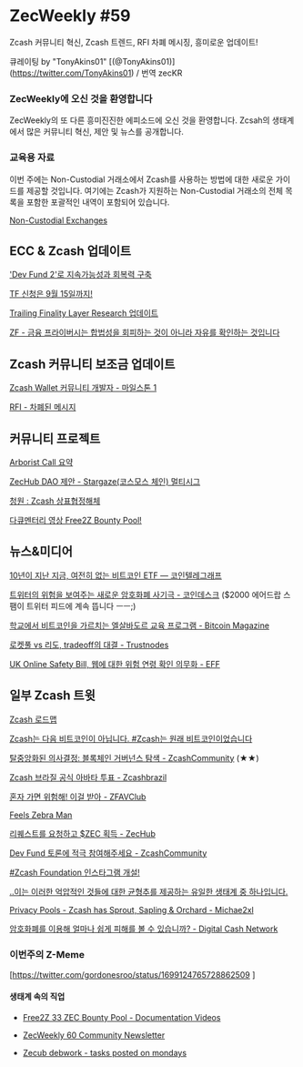 # ZecWeekly #59

Zcash 커뮤니티 혁신, Zcash 트렌드, RFI 차폐 메시징, 흥미로운 업데이트!

큐레이팅 by "TonyAkins01" [(@TonyAkins01)] (https://twitter.com/TonyAkins01) / 번역 zecKR

### ZecWeekly에 오신 것을 환영합니다

ZecWeekly의 또 다른 흥미진진한 에피소드에 오신 것을 환영합니다. Zcsah의 생태계에서 많은 커뮤니티 혁신, 제안 및 뉴스를 공개합니다.

### 교육용 자료

이번 주에는 Non-Custodial 거래소에서 Zcash를 사용하는 방법에 대한 새로운 가이드를 제공할 것입니다. 여기에는 Zcash가 지원하는 Non-Custodial 거래소의 전체 목록을 포함한 포괄적인 내역이 포함되어 있습니다.

[Non-Custodial Exchanges](https://wiki.zechub.xyz/non-custodial-exchanges)


## ECC & Zcash 업데이트

['Dev Fund 2'로 지속가능성과 회복력 구축](https://electriccoin.co/blog/building-sustainability-and-resilience-into-dev-fund-2/)

[TF 신청은 9월 15일까지!](https://twitter.com/ElectricCoinCo/status/1699109741287387392)

[Trailing Finality Layer Research 업데이트](https://twitter.com/nate_zec/status/1699895938612122090)

[ZF - 금융 프라이버시는 합법성을 회피하는 것이 아니라 자유를 확인하는 것입니다](https://youtu.be/_g94z10ECWw)




## Zcash 커뮤니티 보조금 업데이트

[Zcash Wallet 커뮤니티 개발자 - 마일스톤 1](https://forum.zcashcommunity.com/t/grant-update-zcash-wallet-community-developer-milestone-1/45562)

[RFI - 차폐된 메시지](https://forum.zcashcommunity.com/t/rfi-shielded-messaging-not-your-keys-not-your-messages/45587)




## 커뮤니티 프로젝트

[Arborist Call 요약](https://twitter.com/zksquirrel/status/1700015816912048187)

[ZecHub DAO 제안 -  Stargaze(코스모스 체인) 멀티시그](https://daodao.zone/dao/juno1nktrulhakwm0n3wjpwxyg54n39xx4y8hdaqlty7mymf85vweq7m6t0y/proposals/A13)

[청원 : Zcash 상표협정해체](https://forum.zcashcommunity.com/t/petition-dissolving-the-trademark-agreement/45581?utm_source=dlvr.it&utm_medium=twitter)

[다큐멘터리 영상 Free2Z Bounty Pool!](https://twitter.com/free2zcash/status/1700415963374706981)


## 뉴스&미디어

[10년이 지난 지금, 여전히 없는 비트코인 ETF — 코인텔레그래프](https://cointelegraph.com/news/10-years-later-no-bitcoin-etf)

[트위터의 위험을 보여주는 새로운 암호화폐 사기극 - 코인데스크](https://www.coindesk.com/business/2023/09/08/a-new-crypto-scam-shows-perils-of-elon-musks-twitter/) ($2000 에어드랍 스팸이 트위터 피드에 계속 뜹니다 ㅡㅡ;)

[학교에서 비트코인을 가르치는 엘살바도르 교육 프로그램 - Bitcoin Magazine](https://bitcoinmagazine.com/el-salvador-bitcoin-news/el-salvador-launches-education-program-to-teach-bitcoin-in-every-school)

[로켓풀 vs 리도, tradeoff의 대결 - Trustnodes](https://www.trustnodes.com/2023/09/07/rocketpool-vs-lido-a-battle-of-tradeoffs)

[UK Online Safety Bill, 웹에 대한 위험 연령 확인 의무화 - EFF](https://www.eff.org/deeplinks/2023/09/uk-online-safety-bill-will-mandate-dangerous-age-verification-much-web)


## 일부 Zcash 트윗

[Zcash 로드맵](https://twitter.com/ZecHub/status/1700242903140819120)

[Zcash는 다음 비트코인이 아닙니다. #Zcash는 원래 비트코인이었습니다](https://twitter.com/zkSnak3/status/1698174482593067369)

[탈중앙화된 의사결정: 블록체인 거버넌스 탐색 - ZcashCommunity](https://forum.zcashcommunity.com/t/decentralized-decision-making-exploring-blockchain-governance/45563?utm_source=dlvr.it&utm_medium=twitter) (★★)

[Zcash 브라질 공식 아바타 투표 - Zcashbrazil](https://twitter.com/zcashbrazil/status/1700167084607521247)

[혼자 가면 위험해! 이걸 받아 - ZFAVClub](https://twitter.com/ZFAVClub/status/1699386163738337323)

[Feels Zebra Man](https://twitter.com/PrivacyMap/status/1700221189027725509)

[리퀘스트를 요청하고 $ZEC 획득 - ZecHub](https://twitter.com/ZecHub/status/1698789538989051976)

[Dev Fund 토론에 적극 참여해주세요 - ZcashCommunity](https://forum.zcashcommunity.com/t/ecc-and-zf-please-actively-participate-in-dev-fund-discussions/45583/11)

[#Zcash Foundation 인스타그램 개설!](https://twitter.com/ZcashFoundation/status/1699120097715995098)

[..이는 이러한 억압적인 것들에 대한 균형추를 제공하는 유일한 생태계 중 하나입니다.](https://twitter.com/ZcashFoundation/status/1700170599304179846)

[Privacy Pools - Zcash has Sprout, Sapling & Orchard - Michae2xl](https://twitter.com/michae2xl/status/1700735848726044809)

[암호화폐를 이용해 얼마나 쉽게 피해를 볼 수 있습니까? - Digital Cash Network](https://twitter.com/DigitalCashNet/status/1699951146389913690)


### 이번주의 Z-Meme

[https://twitter.com/gordonesroo/status/1699124765728862509 ]

#### 생태계 속의 직업

- [Free2Z 33 ZEC Bounty Pool - Documentation Videos](https://zechub.substack.com/p/zecweekly-59) 

- [ZecWeekly 60 Community Newsletter](https://app.dework.xyz/zechub-2424/board?taskId=66f604dc-07e7-409a-b925-a08a7e8bfad1)

- [Zecub debwork - tasks posted on mondays](https://dework.zechub.org/)
